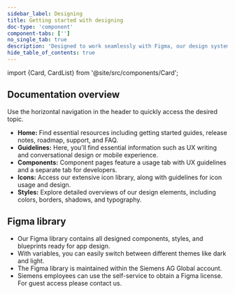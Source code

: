 ```yaml
---
sidebar_label: Designing
title: Getting started with designing
doc-type: 'component'
component-tabs: ['']
no_single_tab: true
description: 'Designed to work seamlessly with Figma, our design system offers a streamlined workflow for UX designers. The documentation provides integrated information for both designers and developers, fostering a collaborative and efficient approach to app design.'
hide_table_of_contents: true
---
```


import {Card, CardList} from '@site/src/components/Card';

## Documentation overview

Use the horizontal navigation in the header to quickly access the desired topic.

- **Home:** Find essential resources including getting started guides, release notes, roadmap, support, and FAQ.
- **Guidelines:** Here, you'll find essential information such as UX writing and conversational design or mobile experience.
- **Components:** Component pages feature a usage tab with UX guidelines and a separate tab for developers.
- **Icons:** Access our extensive icon library, along with guidelines for icon usage and design.
- **Styles:** Explore detailed overviews of our design elements, including colors, borders, shadows, and typography.

## Figma library

- Our Figma library contains all designed components, styles, and blueprints ready for app design. 
- With variables, you can easily switch between different themes like dark and light.
- The Figma library is maintained within the Siemens AG Global account.
- Siemens employees can use the self-service to obtain a Figma license. For guest access please contact us.
